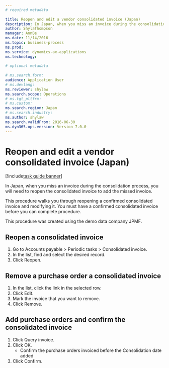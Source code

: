 ```yaml
--- 
# required metadata 
 
title: Reopen and edit a vendor consolidated invoice (Japan)
description: In Japan, when you miss an invoice during the consolidation process, you will need to reopen the consolidated invoice to add the missed invoice. 
author: ShylaThompson
manager: AnnBe 
ms.date: 11/14/2016
ms.topic: business-process 
ms.prod:  
ms.service: dynamics-ax-applications 
ms.technology:  
 
# optional metadata 
 
# ms.search.form:   
audience: Application User 
# ms.devlang:  
ms.reviewer: shylaw
ms.search.scope: Operations 
# ms.tgt_pltfrm:  
# ms.custom:  
ms.search.region: Japan
# ms.search.industry: 
ms.author: shylaw
ms.search.validFrom: 2016-06-30 
ms.dyn365.ops.version: Version 7.0.0 
---
```

# Reopen and edit a vendor consolidated invoice (Japan)

[!include[task guide banner](../../includes/task-guide-banner.md)]

In Japan, when you miss an invoice during the consolidation process, you will need to reopen the consolidated invoice to add the missed invoice. 

This procedure walks you through reopening a confirmed consolidated invoice and modifying it. You must have a confirmed consolidated invoice before you can complete procedure.

This procedure was created using the demo data company JPMF.


## Reopen a consolidated invoice
1. Go to Accounts payable > Periodic tasks > Consolidated invoice.
2. In the list, find and select the desired record.
3. Click Reopen.

## Remove a purchase order a consolidated invoice
1. In the list, click the link in the selected row.
2. Click Edit.
3. Mark the invoice that you want to remove.
4. Click Remove.

## Add purchase orders and confirm the consolidated invoice
1. Click Query invoice.
2. Click OK.
    * Confirm the purchase orders  invoiced before the Consolidation date  added  
3. Click Confirm.

